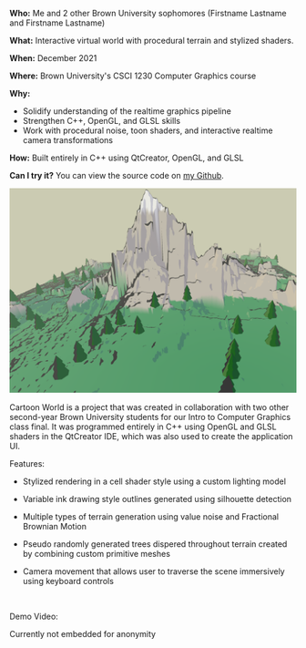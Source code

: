 **Who:** Me and 2 other Brown University sophomores (Firstname Lastname and Firstname Lastname)

**What:** Interactive virtual world with procedural terrain and stylized shaders.

**When:** December 2021

**Where:** Brown University's CSCI 1230 Computer Graphics course

**Why:**

- Solidify understanding of the realtime graphics pipeline
- Strengthen C++, OpenGL, and GLSL skills
- Work with procedural noise, toon shaders, and interactive realtime camera transformations

  

**How:**
Built entirely in C++ using QtCreator, OpenGL, and GLSL

**Can I try it?**
You can view the source code on [my Github]().

![cartoon world project thumbnail](../assets/projects/cartoonworld/thumbnail.png)

Cartoon World is a project that was created in collaboration with two other second-year Brown University students for our Intro to Computer Graphics class final. It was programmed entirely in C++ using OpenGL and GLSL shaders in the QtCreator IDE, which was also used to create the application UI.

Features:
- Stylized rendering in a cell shader style using a custom lighting model
- Variable ink drawing style outlines generated using silhouette detection
- Multiple types of terrain generation using value noise and Fractional Brownian Motion
- Pseudo randomly generated trees dispered throughout terrain created by combining custom primitive meshes
- Camera movement that allows user to traverse the scene immersively using keyboard controls

  &nbsp;

Demo Video:

Currently not embedded for anonymity